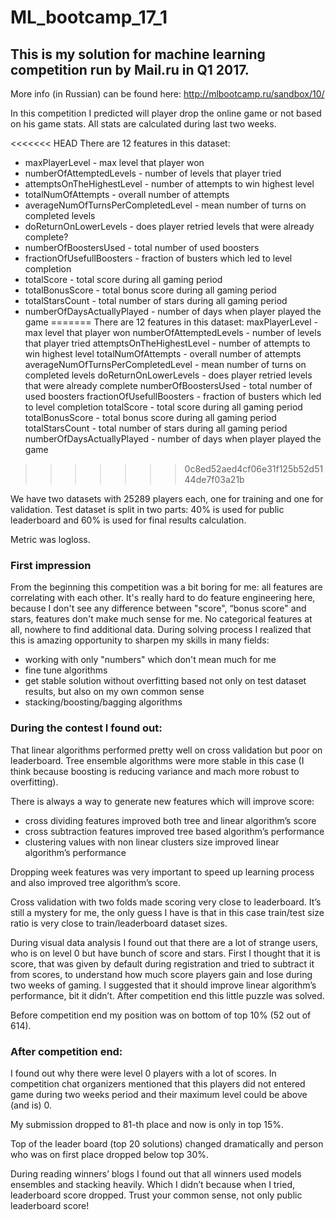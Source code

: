 # ML_bootcamp_17_1
## This is my solution for machine learning competition run by Mail.ru in Q1 2017.

More info (in Russian) can be found here:
http://mlbootcamp.ru/sandbox/10/

In this competition I predicted will player drop the online game or not based on his game stats.
All stats are calculated during last two weeks.

<<<<<<< HEAD
There are 12 features in this dataset:
- maxPlayerLevel - max level that player won
- numberOfAttemptedLevels - number of levels that player tried
- attemptsOnTheHighestLevel - number of attempts to win highest level
- totalNumOfAttempts - overall number of attempts
- averageNumOfTurnsPerCompletedLevel - mean number of turns on completed levels
- doReturnOnLowerLevels - does player retried levels that were already complete?
- numberOfBoostersUsed - total number of used boosters
- fractionOfUsefullBoosters - fraction of busters which led to level completion
- totalScore - total score during all gaming period
- totalBonusScore - total bonus score during all gaming period
- totalStarsCount - total number of stars during all gaming period
- numberOfDaysActuallyPlayed - number of days when player played the game
=======
There are 12 features in this dataset: 
maxPlayerLevel - max level that player won
numberOfAttemptedLevels - number of levels that player tried
attemptsOnTheHighestLevel - number of attempts to win highest level
totalNumOfAttempts - overall number of attempts
averageNumOfTurnsPerCompletedLevel - mean number of turns on completed levels
doReturnOnLowerLevels - does player retried levels that were already complete
numberOfBoostersUsed - total number of used boosters
fractionOfUsefullBoosters - fraction of busters which led to level completion
totalScore - total score during all gaming period
totalBonusScore - total bonus score during all gaming period
totalStarsCount - total number of stars during all gaming period
numberOfDaysActuallyPlayed - number of days when player played the game
>>>>>>> 0c8ed52aed4cf06e31f125b52d5144de7f03a21b

We have two datasets with 25289 players each, one for training and one for validation.
Test dataset is split in two parts: 40% is used for public leaderboard and 60% is used for final results calculation.

Metric was logloss.


### First impression
From the beginning this competition was a bit boring for me: all features are correlating with each other. It's really hard to do feature engineering here, because I don't see any difference between "score", “bonus score" and stars, features don't make much sense for me. No categorical features at all, nowhere to find additional data. 
During solving process I realized that this is amazing opportunity to sharpen my skills in many fields: 
- working with only "numbers" which don't mean much for me 
- fine tune algorithms 
- get stable solution without overfitting based not only on test dataset results, but also on my own common sense
- stacking/boosting/bagging algorithms 


### During the contest I found out:
That linear algorithms performed pretty well on cross validation but poor on leaderboard. Tree ensemble algorithms were more stable in this case (I think because boosting is reducing variance and mach more robust to overfitting).

There is always a way to generate new features which will improve score:
- cross dividing features improved both tree and linear algorithm’s score
- cross subtraction features improved tree based algorithm’s performance
- clustering values with non linear clusters size improved linear algorithm’s performance

Dropping week features was very important to speed up learning process and also improved tree algorithm’s score.

Cross validation with two folds made scoring very close to leaderboard. It’s still a mystery for me, the only guess I have is that in this case train/test size ratio is very close to train/leaderboard dataset sizes.

During visual data analysis I found out that there are a lot of strange users, who is on level 0 but have bunch of score and stars. First I thought that it is score, that was given by default during registration and tried to subtract it from scores, to understand how much score players gain and lose during two weeks of gaming. I suggested that it should improve linear algorithm’s performance, bit it didn’t. After competition end this little puzzle was solved.

Before competition end my position was on bottom of top 10% (52 out of 614).


### After competition end:
I found out why there were level 0 players with a lot of scores. In competition chat organizers mentioned that this players did not entered game during two weeks period and their maximum level could be above (and is) 0.

My submission dropped to 81-th place and now is only in top 15%.

Top of the leader board (top 20 solutions) changed dramatically and person who was on first place dropped below top 30%.

During reading winners’ blogs I found out that all winners used models ensembles and stacking heavily. Which I didn’t because when I tried, leaderboard score dropped. Trust your common sense, not only public leaderboard score!
